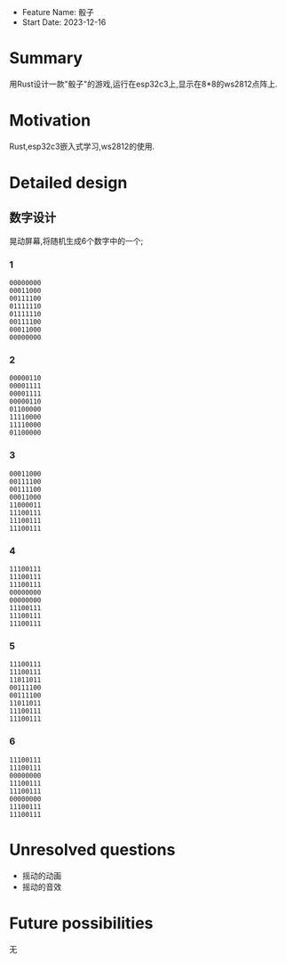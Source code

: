 - Feature Name: 骰子
- Start Date: 2023-12-16

# Summary

[summary]: #summary

用Rust设计一款"骰子"的游戏,运行在esp32c3上,显示在8*8的ws2812点阵上.

# Motivation

[motivation]: #motivation

Rust,esp32c3嵌入式学习,ws2812的使用.

# Detailed design

[detailed-design]: #detailed-design

## 数字设计

晃动屏幕,将随机生成6个数字中的一个;

### 1

```Text
00000000
00011000
00111100
01111110
01111110
00111100
00011000
00000000
```

### 2

```Text
00000110
00001111
00001111
00000110
01100000
11110000
11110000
01100000
```

### 3

```Text
00011000
00111100
00111100
00011000
11000011
11100111
11100111
11100111
```

### 4

```Text
11100111
11100111
11100111
00000000
00000000
11100111
11100111
11100111
```

### 5

```Text
11100111
11100111
11011011
00111100
00111100
11011011
11100111
11100111
```

### 6

```Text
11100111
11100111
00000000
11100111
11100111
00000000
11100111
11100111
```

# Unresolved questions

[unresolved-questions]: #unresolved-questions

- 摇动的动画
- 摇动的音效

# Future possibilities

[future-possibilities]: #future-possibilities

无
